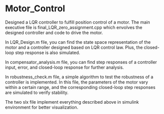 # Motor_Control

Designed a LQR controller to fulfill position control of a motor.
The main executive file is final_LQR_zero_assignment.cpp which envolves the designed controller and code to drive the motor.

In LQR_Design.m file, you can find the state space representation of the motor and a controller designed based on LQR control law. Plus, the closed-loop step response is also simulated.

In compensator_analysis.m file, you can find step responses of a controller input, error, and closed-loop response for further analysis.

In robustness_check.m file, a simple algorithm to test the robustness of a controller is implemented. In this file, the parameters of the motor vary within a certain range, and the corresponding closed-loop step responses are simulated to verify stability.


The two slx file implement everything described above in simulink environment for better visualization. 

